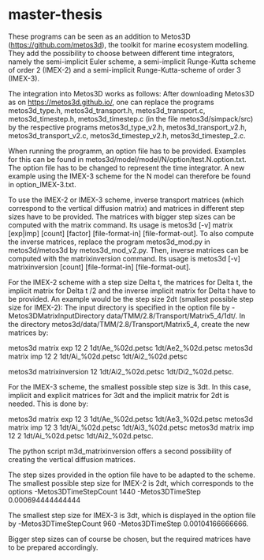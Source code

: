 # master-thesis

These programs can be seen as an addition to Metos3D (https://github.com/metos3d), the toolkit for marine ecosystem modelling. They add the possibility to choose between different time integrators, namely the semi-implicit Euler scheme, a semi-implicit Runge-Kutta scheme of order 2 (IMEX-2) and a semi-implicit Runge-Kutta-scheme of order 3 (IMEX-3). 

The integration into Metos3D works as follows:
After downloading Metos3D as on https://metos3d.github.io/, one can replace the programs metos3d_type.h, metos3d_transport.h, metos3d_transport.c, metos3d_timestep.h, metos3d_timestep.c (in the file metos3d/simpack/src) by the respective programs metos3d_type_v2.h, metos3d_transport_v2.h, metos3d_transport_v2.c, metos3d_timestep_v2.h, metos3d_timestep_2.c. 

When running the programm, an option file has to be provided. Examples for this can be found in metos3d/model/model/N/option/test.N.option.txt. The option file has to be changed to represent the time integrator. A new example using the IMEX-3 scheme for the N model can therefore be found in option_IMEX-3.txt.

To use the IMEX-2 or IMEX-3 scheme, inverse transport matrices (which correspond to the vertical diffusion matrix) and matrices in different step sizes have to be provided. The matrices with bigger step sizes can be computed with the matrix command. Its usage is 
metos3d [-v] matrix [exp|imp] [count] [factor] [file-format-in] [file-format-out].
To also compute the inverse matrices, replace the program metos3d_mod.py in metos3d/metos3d by metos3d_mod_v2.py. Then, inverse matrices can be computed with the matrixinversion command. Its usage is 
metos3d [-v] matrixinversion [count] [file-format-in] [file-format-out].

For the IMEX-2 scheme with a step size Delta t, the matrices for Delta t, the implicit matrix for Delta t /2 and the inverse implicit matrix for Delta t have to be provided.
An example would be the step size 2dt (smallest possible step size for IMEX-2): 
The input directory is specified in the option file by 
-Metos3DMatrixInputDirectory data/TMM/2.8/Transport/Matrix5_4/1dt/.
In the directory metos3d/data/TMM/2.8/Transport/Matrix5_4, create the new matrices by:

metos3d matrix exp 12 2 1dt/Ae_%02d.petsc 1dt/Ae2_%02d.petsc
metos3d matrix imp 12 2 1dt/Ai_%02d.petsc 1dt/Ai2_%02d.petsc

metos3d matrixinversion 12 1dt/Ai2_%02d.petsc 1dt/Di2_%02d.petsc.

For the IMEX-3 scheme, the smallest possible step size is 3dt. In this case, implicit and explicit matrices for 3dt and the implicit matrix for 2dt is needed. This is done by:

metos3d matrix exp 12 3 1dt/Ae_%02d.petsc 1dt/Ae3_%02d.petsc
metos3d matrix imp 12 3 1dt/Ai_%02d.petsc 1dt/Ai3_%02d.petsc
metos3d matrix imp 12 2 1dt/Ai_%02d.petsc 1dt/Ai2_%02d.petsc.

The python script m3d_matrixinversion offers a second possibility of creating the vertical diffusion matrices.

The step sizes provided in the option file have to be adapted to the scheme. The smallest possible step size for IMEX-2 is 2dt, which corresponds to the options
 -Metos3DTimeStepCount                              1440
 -Metos3DTimeStep                                   0.000694444444444
 
 The smallest step size for IMEX-3 is 3dt, which is displayed in the option file by 
 -Metos3DTimeStepCount                              960
 -Metos3DTimeStep                                   0.00104166666666.
 
 Bigger step sizes can of course be chosen, but the required matrices have to be prepared accordingly.
